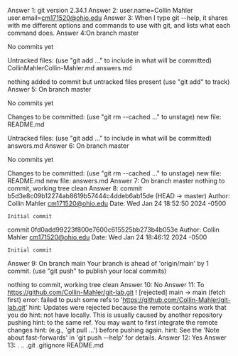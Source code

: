Answer 1: git version 2.34.1
Answer 2: user.name=Collin Mahler
	  user.email=cm171520@ohio.edu
Answer 3: When I type git --help, it shares with me different options and commands to use with git, and lists what each command does.
Answer 4:On branch master

No commits yet

Untracked files:
  (use "git add <file>..." to include in what will be committed)
	CollinMahlerCollin-Mahler.md
	answers.md

nothing added to commit but untracked files present (use "git add" to track)
Answer 5: On branch master

No commits yet

Changes to be committed:
  (use "git rm --cached <file>..." to unstage)
	new file:   README.md

Untracked files:
  (use "git add <file>..." to include in what will be committed)
	answers.md
Answer 6: On branch master

No commits yet

Changes to be committed:
  (use "git rm --cached <file>..." to unstage)
	new file:   README.md
	new file:   answers.md
Answer 7: On branch master
nothing to commit, working tree clean
Answer 8: commit b5d3e8c09b12274ab8619b57444c4ddeb6ab15de (HEAD -> master)
Author: Collin Mahler <cm171520@ohio.edu>
Date:   Wed Jan 24 18:52:50 2024 -0500

    Initial commit

commit 0fd0add99223f800e7600c615525bb273b4b053e
Author: Collin Mahler <cm171520@ohio.edu>
Date:   Wed Jan 24 18:46:12 2024 -0500

    Initial commit
Answer 9: On branch main
Your branch is ahead of 'origin/main' by 1 commit.
  (use "git push" to publish your local commits)

nothing to commit, working tree clean
Answer 10: No
Answer 11: To https://github.com/Collin-Mahler/git-lab.git
 ! [rejected]        main -> main (fetch first)
error: failed to push some refs to 'https://github.com/Collin-Mahler/git-lab.git'
hint: Updates were rejected because the remote contains work that you do
hint: not have locally. This is usually caused by another repository pushing
hint: to the same ref. You may want to first integrate the remote changes
hint: (e.g., 'git pull ...') before pushing again.
hint: See the 'Note about fast-forwards' in 'git push --help' for details.
Answer 12: Yes
Answer 13: .  ..  .git  .gitignore  README.md
